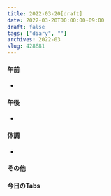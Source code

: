 ```yaml
---
title: 2022-03-20[draft]
date: 2022-03-20T00:00:00+09:00
draft: false
tags: ["diary", ""]
archives: 2022-03
slug: 428681
---
```

#### 午前
- 
#### 午後
- 
#### 体調
- 
#### その他
#### 今日のTabs